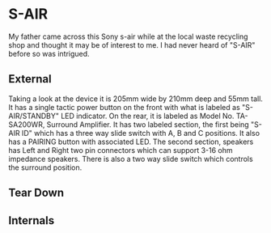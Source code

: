 # S-AIR

My father came across this Sony s-air while at the local waste recycling shop and thought it may be of interest to me. I had never heard of "S-AIR" before so was intrigued. 

## External
Taking a look at the device it is 205mm wide by 210mm deep and 55mm tall. It has a single tactic power button on the front with what is labeled as "S-AIR/STANDBY" LED indicator. On the rear, it is labeled as Model No. TA-SA200WR, Surround Amplifier. It has two labeled section, the first being "S-AIR ID" which has a three way slide switch with A, B and C positions. It also has a PAIRING button with associated LED. The second section, speakers has Left and Right two pin connectors which can support 3-16 ohm impedance speakers.  There is also a two way slide switch which controls the surround position.  

## Tear Down


## Internals